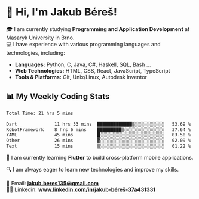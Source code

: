 # 👋 Hi, I'm Jakub Béreš!

🎓 I am currently studying **Programming and Application Development** at Masaryk University in Brno.  
💻 I have experience with various programming languages and technologies, including:  
   - **Languages:** Python, C, Java, C#, Haskell, SQL, Bash ...  
   - **Web Technologies:** HTML, CSS, React, JavaScript, TypeScript  
   - **Tools & Platforms:** Git, Unix/Linux, Autodesk Inventor

## 📊 My Weekly Coding Stats
<!--START_SECTION:waka-->

```txt
Total Time: 21 hrs 5 mins

Dart              11 hrs 33 mins  █████████████▒░░░░░░░░░░░   53.69 %
RobotFramework    8 hrs 6 mins    █████████▒░░░░░░░░░░░░░░░   37.64 %
YAML              45 mins         █░░░░░░░░░░░░░░░░░░░░░░░░   03.50 %
Other             26 mins         ▓░░░░░░░░░░░░░░░░░░░░░░░░   02.09 %
Text              15 mins         ▒░░░░░░░░░░░░░░░░░░░░░░░░   01.22 %
```

<!--END_SECTION:waka-->

🚀 I am currently learning **Flutter** to build cross-platform mobile applications.  

🔍 I am always eager to learn new technologies and improve my skills.  

📩 Email:        **jakub.beres135@gmail.com**  
🧑‍💻 Linkedin:     **www.linkedin.com/in/jakub-béreš-37a431331**


